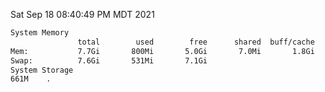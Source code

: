 Sat Sep 18 08:40:49 PM MDT 2021
```bash
System Memory
               total        used        free      shared  buff/cache   available
Mem:           7.7Gi       800Mi       5.0Gi       7.0Mi       1.8Gi       6.5Gi
Swap:          7.6Gi       531Mi       7.1Gi
System Storage
661M	.
```
```bash
